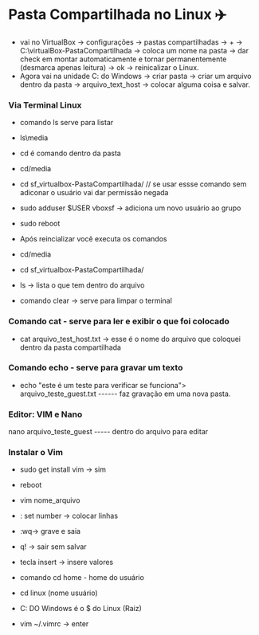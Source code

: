 # Pasta Compartilhada no Linux ✈️

- vai no VirtualBox -> configurações -> pastas compartilhadas -> + -> C:\virtualBox-PastaCompartilhada -> coloca um nome na pasta -> dar check em montar automaticamente e tornar permanentemente (desmarca apenas leitura) -> ok -> reinicalizar o Linux.
- Agora vai na unidade C: do Windows -> criar pasta -> criar um arquivo dentro da pasta -> arquivo_text_host -> colocar alguma coisa e salvar.

### Via Terminal Linux

- comando ls serve para listar
- ls\media
- cd é comando dentro da pasta
- cd/media
- cd sf_virtualbox-PastaCompartilhada/  // se usar essse comando sem adiconar o usuário vai dar permissão negada
- sudo adduser $USER vboxsf -> adiciona um novo usuário ao grupo
- sudo reboot

- Após reincializar você executa os comandos
- cd/media
- cd sf_virtualbox-PastaCompartilhada/
- ls -> lista o que tem dentro do arquivo

- comando clear -> serve para limpar o terminal

### Comando cat - serve para ler e exibir o que foi colocado

- cat arquivo_test_host.txt -> esse é o nome do arquivo que coloquei dentro da pasta compartilhada

### Comando echo - serve para gravar um texto

- echo "este é um teste para verificar se funciona"> arquivo_teste_guest.txt ------ faz gravação em uma nova pasta.

### Editor: VIM e Nano

nano arquivo_teste_guest ----- dentro do arquivo para editar

### Instalar o Vim

- sudo get install vim -> sim
- reboot
- vim nome_arquivo
- : set number -> colocar linhas
- :wq-> grave e saia 
- q! -> sair sem salvar
- tecla insert -> insere valores

- comando cd home - home do usuário
- cd linux (nome usuário)
- C: DO Windows é o $ do Linux (Raiz)
- vim ~/.vimrc -> enter

